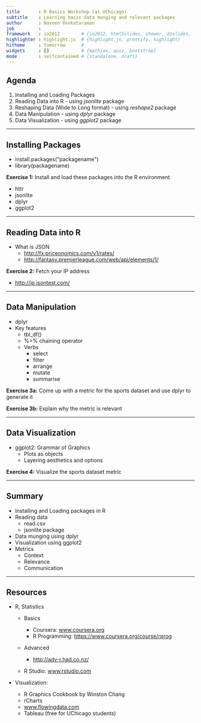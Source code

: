 ```yaml
---
title       : R Basics Workshop (at UChicago)
subtitle    : Learning basic data munging and relevant packages
author      : Naveen Venkataraman
job         : 
framework   : io2012        # {io2012, html5slides, shower, dzslides, ...}
highlighter : highlight.js  # {highlight.js, prettify, highlight}
hitheme     : tomorrow      # 
widgets     : []            # {mathjax, quiz, bootstrap}
mode        : selfcontained # {standalone, draft}
---
```


## Agenda

1. Installing and Loading Packages
2. Reading Data into R - using *jsonlite* package
3. Reshaping Data (Wide to Long format) - using *reshape2* package
4. Data Manipulation - using *dplyr* package
5. Data Visualization - using *ggplot2* package

---

## Installing Packages

* install.packages("packagename")
* library(packagename)

**Exercise 1:** Install and load these packages into the R environment
+ httr
+ jsonlite
+ dplyr
+ ggplot2

---

## Reading Data into R

* What is JSON 
    + http://fx.priceonomics.com/v1/rates/
    + http://fantasy.premierleague.com/web/api/elements/1/
    
**Exercise 2:** Fetch your IP address
+ http://ip.jsontest.com/

---

## Data Manipulation

* dplyr
* Key features
    + tbl_df()
    + %>% chaining operator
    + Verbs
        + select
        + filter
        + arrange
        + mutate
        + summarise
        
**Exercise 3a:** Come up with a metric for the sports dataset and use dplyr to generate it

**Exercise 3b:** Explain why the metric is relevant

---

## Data Visualization

* ggplot2: Grammar of Graphics
    + Plots as objects
    + Layering aesthetics and options

 **Exercise 4:** Visualize the sports dataset metric

---

## Summary

* Installing and Loading packages in R
* Reading data
    + read.csv
    + jsonlite package
* Data munging using dplyr
* Visualization using ggplot2
* Metrics
    + Context
    + Relevance
    + Communication

---

## Resources

* R, Statistics
    + Basics
        + Coursera: www.coursera.org
        + R Programming: https://www.coursera.org/course/rprog
    + Advanced
        + http://adv-r.had.co.nz/
    
    + R Studio: www.rstudio.com
    
* Visualization: 
    + R Graphics Cookbook by Winston Chang
    + rCharts
    + www.flowingdata.com
    + Tableau (free for UChicago students)
